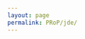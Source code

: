 ```yaml
---
layout: page
permalink: PRoP/jde/
---
```

<!-- There's a comment here so it doesn't include the title in the top bar. -->